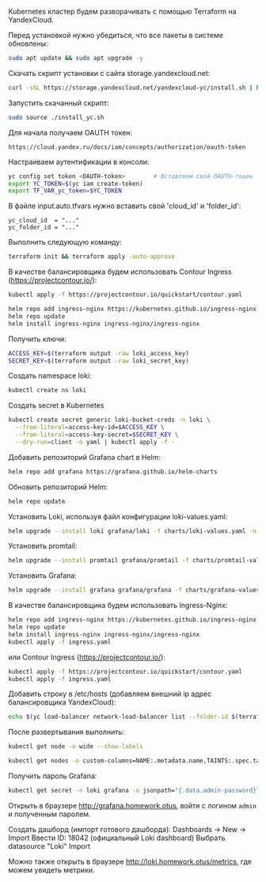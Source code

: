 Kubernetes кластер будем разворачивать с помощью Terraform на YandexCloud.

Перед установкой нужно убедиться, что все пакеты в системе обновлены: 
```bash
sudo apt update && sudo apt upgrade -y
```

Скачать скрипт установки с сайта storage.yandexcloud.net:
```bash
curl -sSL https://storage.yandexcloud.net/yandexcloud-yc/install.sh | bash
```

Запустить скачанный скрипт:
```bash
sudo source ./install_yc.sh
```

Для начала получаем OAUTH токен:
```
https://cloud.yandex.ru/docs/iam/concepts/authorization/oauth-token
```

Настраиваем аутентификации в консоли:
```bash
yc config set token <OAUTH-token>        # Вставляем свой OAUTH-токен
export YC_TOKEN=$(yc iam create-token)
export TF_VAR_yc_token=$YC_TOKEN
```

В файле input.auto.tfvars нужно вставить свой 'cloud_id' и 'folder_id':
```
yc_cloud_id  = "..."
yc_folder_id = "..." 
```

Выполнить следующую команду:
```bash
terraform init && terraform apply -auto-approve
```

В качестве балансировщика будем использовать Contour Ingress (https://projectcontour.io/):
```bash
kubectl apply -f https://projectcontour.io/quickstart/contour.yaml
```
```bash
helm repo add ingress-nginx https://kubernetes.github.io/ingress-nginx
helm repo update
helm install ingress-nginx ingress-nginx/ingress-nginx
```

Получить ключи:
```bash
ACCESS_KEY=$(terraform output -raw loki_access_key)
SECRET_KEY=$(terraform output -raw loki_secret_key)
```

Создать namespace loki:
```bash
kubectl create ns loki
```

Создать secret в Kubernetes
```bash
kubectl create secret generic loki-bucket-creds -n loki \
  --from-literal=access-key-id=$ACCESS_KEY \
  --from-literal=access-key-secret=$SECRET_KEY \
  --dry-run=client -o yaml | kubectl apply -f -
```

Добавить репозиторий Grafana chart в Helm:
```bash
helm repo add grafana https://grafana.github.io/helm-charts
```

Обновить репозиторий Helm:
```bash
helm repo update
```

Установить Loki, используя файл конфигурации loki-values.yaml:
```bash
helm upgrade --install loki grafana/loki -f charts/loki-values.yaml -n loki #--create-namespace
```

Установить promtail:
```bash
helm upgrade --install promtail grafana/promtail -f charts/promtail-values.yaml -n loki
```

Установить Grafana:
```bash
helm upgrade --install grafana grafana/grafana -f charts/grafana-values.yaml -n loki
```

В качестве балансировщика будем использовать Ingress-Nginx:
```bash
helm repo add ingress-nginx https://kubernetes.github.io/ingress-nginx
helm repo update
helm install ingress-nginx ingress-nginx/ingress-nginx
kubectl apply -f ingress.yaml
```

или Contour Ingress (https://projectcontour.io/):
```bash
kubectl apply -f https://projectcontour.io/quickstart/contour.yaml
kubectl apply -f ingress.yaml
```

Добавить строку в /etc/hosts (добавляем внешний ip адрес балансировщика YandexCloud):
```bash
echo $(yc load-balancer network-load-balancer list --folder-id $(terraform output -raw folder_id) --format json |  jq -r '.[0].listeners[0].address') homework.otus loki.homework.otus grafana.homework.otus | sudo tee -a /etc/hosts
```

После развертывания выполнить:

```bash
kubectl get node -o wide --show-labels
```

```bash
kubectl get nodes -o custom-columns=NAME:.metadata.name,TAINTS:.spec.taints
```

Получить пароль Grafana:
```bash
kubectl get secret -n loki grafana -o jsonpath="{.data.admin-password}" | base64 --decode ; echo
```

Открыть в браузере http://grafana.homework.otus, войти с логином `admin` и полученным паролем.

Создать дашборд (импорт готового дашборда):
  Dashboards → New → Import
  Ввести ID: 18042 (официальный Loki dashboard)
  Выбрать datasource "Loki"
  Import

Можно также открыть в браузере http://loki.homework.otus/metrics, где можем увидеть метрики.
